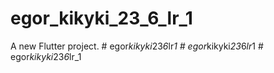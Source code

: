 # egor_kikyki_23_6_lr_1

A new Flutter project.
#   e g o r _ k i k y k i _ 2 3 _ 6 _ l r _ 1  
 #   e g o r _ k i k y k i _ 2 3 _ 6 _ l r _ 1  
 #   e g o r _ k i k y k i _ 2 3 _ 6 _ l r _ 1  
 